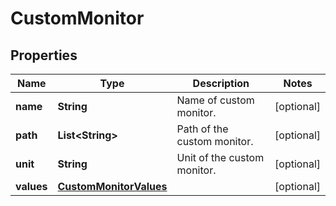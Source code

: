 
# CustomMonitor

## Properties
Name | Type | Description | Notes
------------ | ------------- | ------------- | -------------
**name** | **String** | Name of custom monitor. |  [optional]
**path** | **List&lt;String&gt;** | Path of the custom monitor. |  [optional]
**unit** | **String** | Unit of the custom monitor. |  [optional]
**values** | [**CustomMonitorValues**](CustomMonitorValues.md) |  |  [optional]




